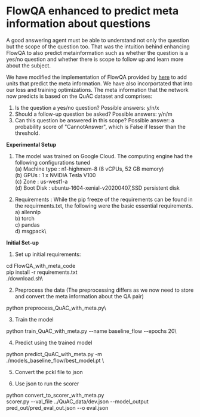 # FlowQA enhanced to predict meta information about questions #

A good answering agent must be able to understand not only the question but the scope of the question too. That was the intuition behind enhancing FlowQA to also predict metainformation such as whether the question is a yes/no question and whether there is scope to follow up and learn more about the subject.

We have modified the implementation of FlowQA provided by [here](https://github.com/momohuang/FlowQA) to add units that predict the meta information. We have also incorportated that into our loss and training optimizations.
The meta information that the network now predicts is based on the QuAC dataset and comprises:
1. Is the question a yes/no question? Possible answers: y/n/x
2. Should a follow-up question be asked? Possible answers: y/n/m
3. Can this question be answered in this scope? Possible answer: a probability score of "CannotAnswer", which is False if lesser than the threshold.


**Experimental Setup**

1. The model was trained on Google Cloud. The computing engine had the following configurations tuned\
   (a) Machine type : n1-highmem-8 (8 vCPUs, 52 GB memory)\
   (b) GPUs : 1 x NVIDIA Tesla V100\
   (c) Zone : us-west1-a\
   (d) Boot Disk : ubuntu-1604-xenial-v20200407,SSD persistent disk
	
 2. Requirements : While the pip freeze of the requirements can be found in the requirments.txt, the following were the basic essential requirements.\
    a) allennlp\
    b) torch\
    c) pandas\
    d) msgpack\
    
 

**Initial Set-up**

1. Set up initial requirements:

cd FlowQA_with_meta_code\
pip install -r requirements.txt\
./download.sh\

2. Preprocess the data (The preprocessing differs as we now need to store and convert the meta information about the QA pair)

python preprocess_QuAC_with_meta.py\

3. Train the model

python train_QuAC_with_meta.py --name baseline_flow --epochs 20\

4. Predict using the trained model

python predict_QuAC_with_meta.py -m ./models_baseline_flow/best_model.pt \

5. Convert the pckl file to json

6. Use json to run the scorer

python convert_to_scorer_with_meta.py\
scorer.py --val_file ../QuAC_data/dev.json --model_output pred_out/pred_eval_out.json --o eval.json


